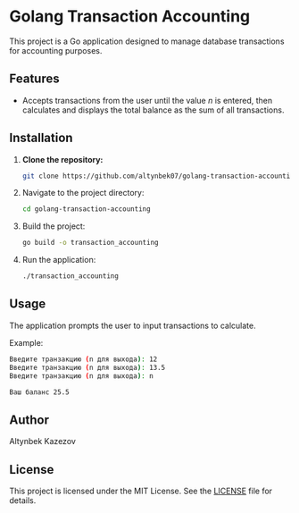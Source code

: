 # Golang Transaction Accounting

This project is a Go application designed to manage database transactions for accounting purposes.

## Features

- Accepts transactions from the user until the value *n* is entered, then calculates and displays the total balance as the sum of all transactions.

## Installation

1. **Clone the repository:**

   ```bash
   git clone https://github.com/altynbek07/golang-transaction-accounting.git
   ```

2. Navigate to the project directory:
   ```bash
   cd golang-transaction-accounting
   ```

3. Build the project:
   ```bash
   go build -o transaction_accounting
   ```

4. Run the application:
   ```bash
   ./transaction_accounting
   ```

## Usage

The application prompts the user to input transactions to calculate.

Example:
```bash
Введите транзакцию (n для выхода): 12
Введите транзакцию (n для выхода): 13.5
Введите транзакцию (n для выхода): n

Ваш баланс 25.5
```

## Author
Altynbek Kazezov

## License
This project is licensed under the MIT License. See the [LICENSE](LICENSE) file for details.
